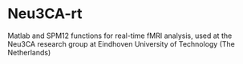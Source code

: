 # Neu3CA-rt
Matlab and SPM12 functions for real-time fMRI analysis, used at the Neu3CA research group at Eindhoven University of Technology (The Netherlands)
